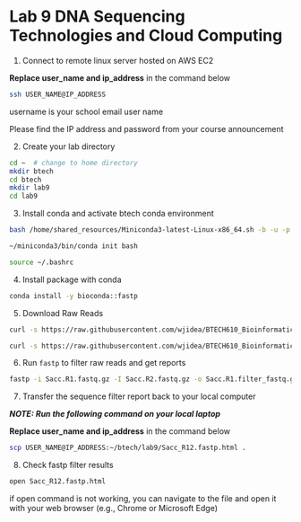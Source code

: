 # Lab 9 DNA Sequencing Technologies and Cloud Computing

1. Connect to remote linux server hosted on AWS EC2

__Replace user_name and ip_address__ in the command below

```sh
ssh USER_NAME@IP_ADDRESS
```

username is your school email user name

Please find the IP address and password from your course announcement



2. Create your lab directory

```sh
cd ~  # change to home directory
mkdir btech
cd btech 
mkdir lab9
cd lab9
```

3. Install conda and activate btech conda environment

```sh
bash /home/shared_resources/Miniconda3-latest-Linux-x86_64.sh -b -u -p ~/miniconda3

~/miniconda3/bin/conda init bash

source ~/.bashrc
```



4. Install package with conda

```sh
conda install -y bioconda::fastp
```



5. Download Raw Reads

```sh
curl -s https://raw.githubusercontent.com/wjidea/BTECH610_Bioinformatics/main/lab9/Sacc.R1.fastq.gz -o Sacc.R1.fastq.gz 

curl -s https://raw.githubusercontent.com/wjidea/BTECH610_Bioinformatics/main/lab9/Sacc.R2.fastq.gz -o Sacc.R2.fastq.gz 
```



6. Run `fastp` to filter raw reads and get reports

```sh
fastp -i Sacc.R1.fastq.gz -I Sacc.R2.fastq.gz -o Sacc.R1.filter_fastq.gz -O Sacc.R2.filter.fastq.gz -h Sacc_R12.fastp.html
```



7. Transfer the sequence filter report back to your local computer

___NOTE: Run the following command on your local laptop___

__Replace user_name and ip_address__ in the command below

```sh
scp USER_NAME@IP_ADDRESS:~/btech/lab9/Sacc_R12.fastp.html .
```



8. Check fastp filter results

```sh
open Sacc_R12.fastp.html
```

if open command is not working, you can navigate to the file and open it with your web browser (e.g., Chrome or Microsoft Edge)
